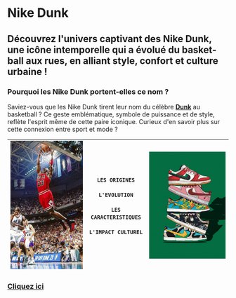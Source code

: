 # Nike Dunk
## Découvrez l'univers captivant des Nike Dunk, une icône intemporelle qui a évolué du basket-ball aux rues, en alliant style, confort et culture urbaine !
### Pourquoi les Nike Dunk portent-elles ce nom ?
Saviez-vous que les Nike Dunk tirent leur nom du célèbre **[Dunk](https://fr.wikipedia.org/wiki/Dunk)** au basketball ? Ce geste emblématique, symbole de puissance et de style, reflète l'esprit même de cette paire iconique. Curieux d'en savoir plus sur cette connexion entre sport et mode ?                           

| ![Dessin Dunk](https://github.com/idrismm/Nike-Dunk/blob/75632f481f6c077a0a19941a1b12f4e344092355/Images/dunk%20basket.jpg) | ```LES ORIGINES```  <br><br> ```L'EVOLUTION``` <br><br> ```LES CARACTERISTIQUES```  <br><br> ```L'IMPACT CULTUREL``` | ![Basketball Dunk](https://github.com/idrismm/Nike-Dunk/blob/10fad55ca6fd48c8026d6b0901ba3a799e26166b/Images/accueil%20dunk.jpg) |
|:-------------------------------------------------------:|:---------------------------------------------------------:|:------------------------------------------------------:|

### [Cliquez ici](https://github.com/idrismm/Nike-Dunk/wiki) 

